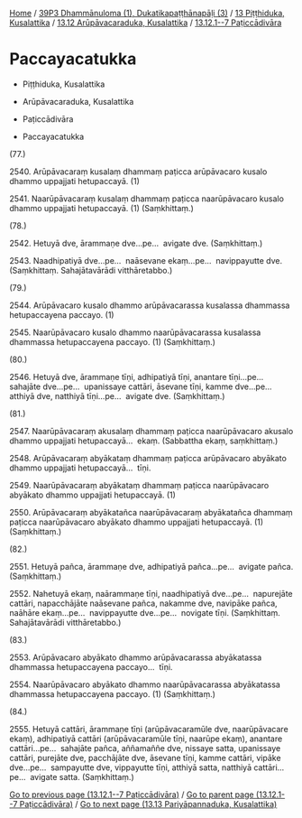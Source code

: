 
[Home](/) / [39P3 Dhammānuloma (1), Dukatikapaṭṭhānapāḷi (3)](../../../../39P3.md) / [13 Piṭṭhiduka, Kusalattika](../../../13.md) / [13.12 Arūpāvacaraduka, Kusalattika](../../13.12.md) / [13.12.1--7 Paṭiccādivāra](../13.12.1--7.md)

# Paccayacatukka

* Piṭṭhiduka, Kusalattika

* Arūpāvacaraduka, Kusalattika

* Paṭiccādivāra

* Paccayacatukka

(77.)

2540\. Arūpāvacaraṃ kusalaṃ dhammaṃ paṭicca arūpāvacaro kusalo dhammo uppajjati hetupaccayā. (1)

2541\. Naarūpāvacaraṃ kusalaṃ dhammaṃ paṭicca naarūpāvacaro kusalo dhammo uppajjati hetupaccayā. (1) (Saṃkhittaṃ.)

(78.)

2542\. Hetuyā dve, ārammaṇe dve…pe…  avigate dve. (Saṃkhittaṃ.)

2543\. Naadhipatiyā dve…pe…  naāsevane ekaṃ…pe…  navippayutte dve. (Saṃkhittaṃ. Sahajātavārādi vitthāretabbo.)

(79.)

2544\. Arūpāvacaro kusalo dhammo arūpāvacarassa kusalassa dhammassa hetupaccayena paccayo. (1)

2545\. Naarūpāvacaro kusalo dhammo naarūpāvacarassa kusalassa dhammassa hetupaccayena paccayo. (1) (Saṃkhittaṃ.)

(80.)

2546\. Hetuyā dve, ārammaṇe tīṇi, adhipatiyā tīṇi, anantare tīṇi…pe…  sahajāte dve…pe…  upanissaye cattāri, āsevane tīṇi, kamme dve…pe…  atthiyā dve, natthiyā tīṇi…pe…  avigate dve. (Saṃkhittaṃ.)

(81.)

2547\. Naarūpāvacaraṃ akusalaṃ dhammaṃ paṭicca naarūpāvacaro akusalo dhammo uppajjati hetupaccayā…  ekaṃ. (Sabbattha ekaṃ, saṃkhittaṃ.)

2548\. Arūpāvacaraṃ abyākataṃ dhammaṃ paṭicca arūpāvacaro abyākato dhammo uppajjati hetupaccayā…  tīṇi.

2549\. Naarūpāvacaraṃ abyākataṃ dhammaṃ paṭicca naarūpāvacaro abyākato dhammo uppajjati hetupaccayā. (1)

2550\. Arūpāvacaraṃ abyākatañca naarūpāvacaraṃ abyākatañca dhammaṃ paṭicca naarūpāvacaro abyākato dhammo uppajjati hetupaccayā. (1) (Saṃkhittaṃ.)

(82.)

2551\. Hetuyā pañca, ārammaṇe dve, adhipatiyā pañca…pe…  avigate pañca. (Saṃkhittaṃ.)

2552\. Nahetuyā ekaṃ, naārammaṇe tīṇi, naadhipatiyā dve…pe…  napurejāte cattāri, napacchājāte naāsevane pañca, nakamme dve, navipāke pañca, naāhāre ekaṃ…pe…  navippayutte dve…pe…  novigate tīṇi. (Saṃkhittaṃ. Sahajātavārādi vitthāretabbo.)

(83.)

2553\. Arūpāvacaro abyākato dhammo arūpāvacarassa abyākatassa dhammassa hetupaccayena paccayo…  tīṇi.

2554\. Naarūpāvacaro abyākato dhammo naarūpāvacarassa abyākatassa dhammassa hetupaccayena paccayo. (1) (Saṃkhittaṃ.)

(84.)

2555\. Hetuyā cattāri, ārammaṇe tīṇi (arūpāvacaramūle dve, naarūpāvacare ekaṃ), adhipatiyā cattāri (arūpāvacaramūle tīṇi, naarūpe ekaṃ), anantare cattāri…pe…  sahajāte pañca, aññamaññe dve, nissaye satta, upanissaye cattāri, purejāte dve, pacchājāte dve, āsevane tīṇi, kamme cattāri, vipāke dve…pe…  sampayutte dve, vippayutte tīṇi, atthiyā satta, natthiyā cattāri…pe…  avigate satta. (Saṃkhittaṃ.)

[Go to previous page (13.12.1--7 Paṭiccādivāra)](../13.12.1--7.md) / [Go to parent page (13.12.1--7 Paṭiccādivāra)](../13.12.1--7.md) / [Go to next page (13.13 Pariyāpannaduka, Kusalattika)](../../13.13.md)


